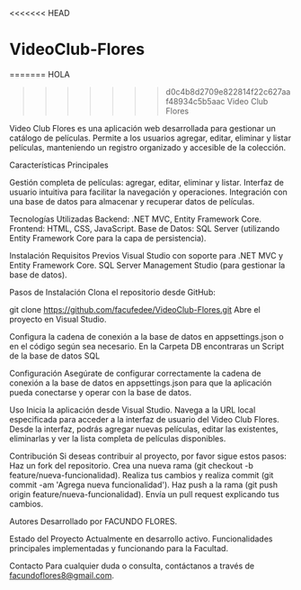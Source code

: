 <<<<<<< HEAD
# VideoClub-Flores
=======
HOLA
>>>>>>> d0c4b8d2709e822814f22c627aaf48934c5b5aac
Video Club Flores

Video Club Flores es una aplicación web desarrollada para gestionar un catálogo de películas. Permite a los usuarios agregar, editar, eliminar y listar películas, manteniendo un registro organizado y accesible de la colección.

Características Principales

Gestión completa de películas: agregar, editar, eliminar y listar.
Interfaz de usuario intuitiva para facilitar la navegación y operaciones.
Integración con una base de datos para almacenar y recuperar datos de películas.

Tecnologías Utilizadas
Backend: .NET MVC, Entity Framework Core.
Frontend: HTML, CSS, JavaScript.
Base de Datos: SQL Server (utilizando Entity Framework Core para la capa de persistencia).

Instalación
Requisitos Previos
Visual Studio con soporte para .NET MVC y Entity Framework Core.
SQL Server Management Studio (para gestionar la base de datos).

Pasos de Instalación
Clona el repositorio desde GitHub:

git clone https://github.com/facufedee/VideoClub-Flores.git
Abre el proyecto en Visual Studio.

Configura la cadena de conexión a la base de datos en appsettings.json o en el código según sea necesario.
En la Carpeta DB encontraras un Script de la base de datos SQL

Configuración
Asegúrate de configurar correctamente la cadena de conexión a la base de datos en appsettings.json para que la aplicación pueda conectarse y operar con la base de datos.

Uso
Inicia la aplicación desde Visual Studio.
Navega a la URL local especificada para acceder a la interfaz de usuario del Video Club Flores.
Desde la interfaz, podrás agregar nuevas películas, editar las existentes, eliminarlas y ver la lista completa de películas disponibles.

Contribución
Si deseas contribuir al proyecto, por favor sigue estos pasos:
Haz un fork del repositorio.
Crea una nueva rama (git checkout -b feature/nueva-funcionalidad).
Realiza tus cambios y realiza commit (git commit -am 'Agrega nueva funcionalidad').
Haz push a la rama (git push origin feature/nueva-funcionalidad).
Envía un pull request explicando tus cambios.

Autores
Desarrollado por FACUNDO FLORES.


Estado del Proyecto
Actualmente en desarrollo activo. Funcionalidades principales implementadas y funcionando para la Facultad.

Contacto
Para cualquier duda o consulta, contáctanos a través de facundoflores8@gmail.com.
